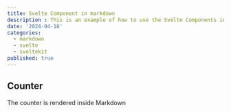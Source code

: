 ```yaml
---
title: Svelte Component in markdown
description : This is an example of how to use the Svelte Components inside markdown
date: '2024-04-18'
categories:
  - markdown
  - svelte
  - sveltekit
published: true
---
```


<script>
  import Counter from './counter.svelte'
</script>


## Counter

The counter is rendered inside Markdown

<Counter />